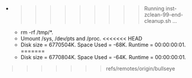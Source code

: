 * >>>>>>>>> Running inst-zclean-99-end-cleanup.sh ...
  * rm -rf /tmp/*.
  * Umount /sys, /dev/pts and /proc.
<<<<<<< HEAD
  * Disk size = 6770504K. Space Used = -68K. Runtime = 00:00:00:01.
=======
  * Disk size = 6770804K. Space Used = -64K. Runtime = 00:00:00:01.
>>>>>>> refs/remotes/origin/bullseye
